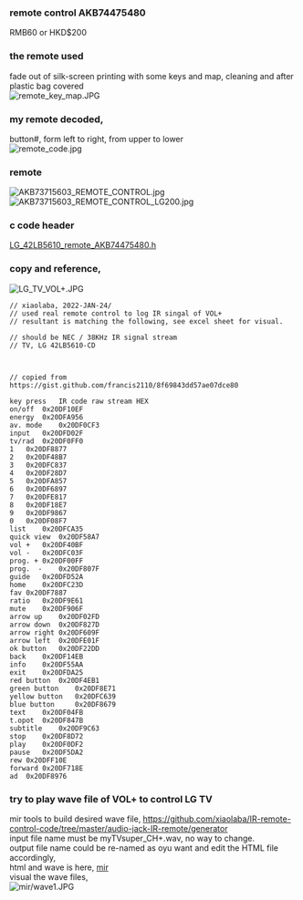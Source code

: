 
### remote control AKB74475480  
RMB60 or HKD$200  

### the remote used
fade out of silk-screen printing with some keys and map, cleaning and after plastic bag covered  
![remote_key_map.JPG](remote_key_map.JPG)    




### my remote decoded,
button#, form left to right, from upper to lower  
![remote_code.jpg](remote_code.jpg)  

### remote
![AKB73715603_REMOTE_CONTROL.jpg](AKB73715603_REMOTE_CONTROL.jpg)  
![AKB73715603_REMOTE_CONTROL_LG200.jpg](AKB73715603_REMOTE_CONTROL_LG200.jpg)  


### c code header
[LG_42LB5610_remote_AKB74475480.h](LG_42LB5610_remote_AKB74475480.h)





### copy and reference,
![LG_TV_VOL+.JPG](LG_TV_VOL+.JPG)  

```
// xiaolaba, 2022-JAN-24/
// used real remote control to log IR singal of VOL+
// resultant is matching the following, see excel sheet for visual.

// should be NEC / 38KHz IR signal stream
// TV, LG 42LB5610-CD



// copied from https://gist.github.com/francis2110/8f69843dd57ae07dce80

key press	IR code raw stream HEX
on/off	0x20DF10EF
energy	0x20DFA956
av. mode	0x20DF0CF3
input	0x20DFD02F
tv/rad	0x20DF0FF0
1	0x20DF8877
2	0x20DF48B7
3	0x20DFC837
4	0x20DF28D7
5	0x20DFA857
6	0x20DF6897
7	0x20DFE817
8	0x20DF18E7
9	0x20DF9867
0	0x20DF08F7
list	0x20DFCA35
quick view	0x20DF58A7
vol +	0x20DF40BF
vol -	0x20DFC03F
prog. +	0x20DF00FF
prog.  -	0x20DF807F
guide	0x20DFD52A
home	0x20DFC23D
fav	0x20DF7887
ratio	0x20DF9E61
mute	0x20DF906F
arrow up	0x20DF02FD
arrow down	0x20DF827D
arrow right	0x20DF609F
arrow left	0x20DFE01F
ok button	0x20DF22DD
back	0x20DF14EB
info	0x20DF55AA
exit	0x20DFDA25
red button	0x20DF4EB1
green button	0x20DF8E71
yellow button	0x20DFC639
blue button 	0x20DF8679
text	0x20DF04FB
t.opot	0x20DF847B
subtitle	0x20DF9C63
stop	0x20DF8D72
play	0x20DF0DF2
pause	0x20DF5DA2
rew	0x20DFF10E
forward	0x20DF718E
ad	0x20DF8976

```


### try to play wave file of VOL+ to control LG TV  
mir tools to build desired wave file, https://github.com/xiaolaba/IR-remote-control-code/tree/master/audio-jack-IR-remote/generator  
input file name must be myTVsuper_CH+.wav, no way to change.  
output file name could be re-named as oyu want and edit the HTML file accordingly,  
html and wave is here, [mir](mir)  
visual the wave files,  
![mir/wave1.JPG](mir/wave1.JPG)

